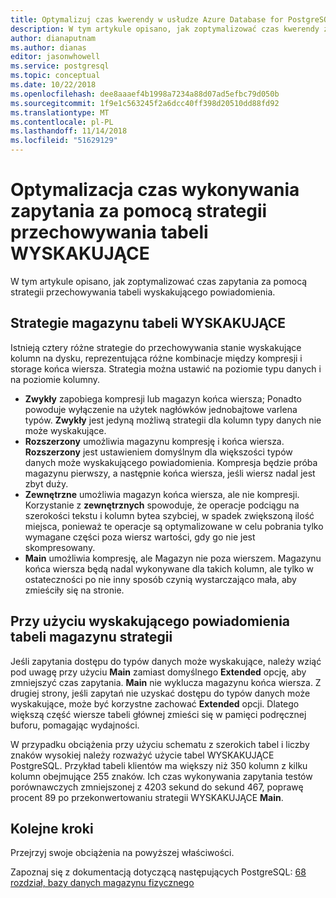 ```yaml
---
title: Optymalizuj czas kwerendy w usłudze Azure Database for PostgreSQL przy użyciu strategię magazynowania tabeli wyskakujące
description: W tym artykule opisano, jak zoptymalizować czas kwerendy za pomocą strategii przechowywania tabeli wyskakującego powiadomienia w usłudze Azure Database dla serwera PostgreSQL.
author: dianaputnam
ms.author: dianas
editor: jasonwhowell
ms.service: postgresql
ms.topic: conceptual
ms.date: 10/22/2018
ms.openlocfilehash: dee8aaaef4b1998a7234a88d07ad5efbc79d050b
ms.sourcegitcommit: 1f9e1c563245f2a6dcc40ff398d20510dd88fd92
ms.translationtype: MT
ms.contentlocale: pl-PL
ms.lasthandoff: 11/14/2018
ms.locfileid: "51629129"
---
```

# <a name="optimizing-query-time-with-toast-table-storage-strategy"></a>Optymalizacja czas wykonywania zapytania za pomocą strategii przechowywania tabeli WYSKAKUJĄCE 
W tym artykule opisano, jak zoptymalizować czas zapytania za pomocą strategii przechowywania tabeli wyskakującego powiadomienia.

## <a name="toast-table-storage-strategies"></a>Strategie magazynu tabeli WYSKAKUJĄCE
Istnieją cztery różne strategie do przechowywania stanie wyskakujące kolumn na dysku, reprezentująca różne kombinacje między kompresji i storage końca wiersza. Strategia można ustawić na poziomie typu danych i na poziomie kolumny.
- **Zwykły** zapobiega kompresji lub magazyn końca wiersza; Ponadto powoduje wyłączenie na użytek nagłówków jednobajtowe varlena typów. **Zwykły** jest jedyną możliwą strategii dla kolumn typy danych nie może wyskakujące.
- **Rozszerzony** umożliwia magazynu kompresję i końca wiersza. **Rozszerzony** jest ustawieniem domyślnym dla większości typów danych może wyskakującego powiadomienia. Kompresja będzie próba magazynu pierwszy, a następnie końca wiersza, jeśli wiersz nadal jest zbyt duży.
- **Zewnętrzne** umożliwia magazyn końca wiersza, ale nie kompresji. Korzystanie z **zewnętrznych** spowoduje, że operacje podciągu na szerokości tekstu i kolumn bytea szybciej, w spadek zwiększoną ilość miejsca, ponieważ te operacje są optymalizowane w celu pobrania tylko wymagane części poza wiersz wartości, gdy go nie jest skompresowany.
- **Main** umożliwia kompresję, ale Magazyn nie poza wierszem. Magazynu końca wiersza będą nadal wykonywane dla takich kolumn, ale tylko w ostateczności po nie inny sposób czynią wystarczająco mała, aby zmieściły się na stronie.

## <a name="using-toast-table-storage-strategies"></a>Przy użyciu wyskakującego powiadomienia tabeli magazynu strategii
Jeśli zapytania dostępu do typów danych może wyskakujące, należy wziąć pod uwagę przy użyciu **Main** zamiast domyślnego **Extended** opcję, aby zmniejszyć czas zapytania. **Main** nie wyklucza magazynu końca wiersza. Z drugiej strony, jeśli zapytań nie uzyskać dostępu do typów danych może wyskakujące, może być korzystne zachować **Extended** opcji. Dlatego większą część wiersze tabeli głównej zmieści się w pamięci podręcznej buforu, pomagając wydajności.

W przypadku obciążenia przy użyciu schematu z szerokich tabel i liczby znaków wysokiej należy rozważyć użycie tabel WYSKAKUJĄCE PostgreSQL. Przykład tabeli klientów ma większy niż 350 kolumn z kilku kolumn obejmujące 255 znaków. Ich czas wykonywania zapytania testów porównawczych zmniejszonej z 4203 sekund do sekund 467, poprawę procent 89 po przekonwertowaniu strategii WYSKAKUJĄCE **Main**.

## <a name="next-steps"></a>Kolejne kroki
Przejrzyj swoje obciążenia na powyższej właściwości. 

Zapoznaj się z dokumentacją dotyczącą następujących PostgreSQL: [68 rozdział, bazy danych magazynu fizycznego](https://www.postgresql.org/docs/current/storage-toast.html) 